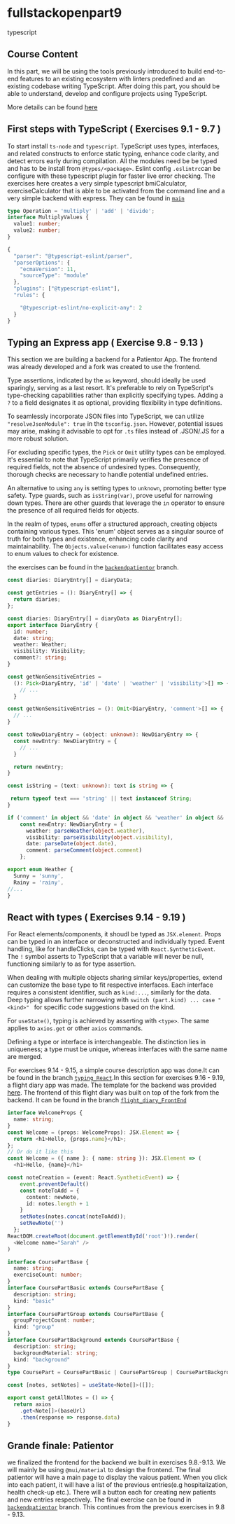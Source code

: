 # fullstackopenpart9
typescript
## Course Content
In this part, we will be using the tools previously introduced to build end-to-end features to an existing ecosystem with linters predefined and an existing codebase writing TypeScript. After doing this part, you should be able to understand, develop and configure projects using TypeScript.

More details can be found [here](https://fullstackopen.com/en/part9)

## First steps with TypeScript ( Exercises 9.1 - 9.7 )
To start install ```ts-node``` and ```typescript```. TypeScript uses types, interfaces, and related constructs to enforce static typing, enhance code clarity, and detect errors early during compilation.
All the modules need be be typed and has to be install from ```@types/<package>```. Eslint config ```.eslintrc```can be configure with these typescript plugin for faster live error checking.
The exercises here creates a very simple typescript bmiCalculator, exerciseCalculator that is able to be activated from tbe command line and a very simple backend with express. They can be found in [```main```](https://github.com/xhello00o/fullstackopenpart9/blob/main)
```typescript
type Operation = 'multiply' | 'add' | 'divide';
interface MultiplyValues {
  value1: number;
  value2: number;
}
```
```typescript
{
  "parser": "@typescript-eslint/parser",
  "parserOptions": {
    "ecmaVersion": 11,
    "sourceType": "module"
  },
  "plugins": ["@typescript-eslint"],
  "rules": {

    "@typescript-eslint/no-explicit-any": 2
  }
}
```
## Typing an Express app ( Exercise 9.8 - 9.13 ) 
This section we are building a backend for a Patientor App. The frontend was already developed and a fork was created to use the frontend. 

Type assertions, indicated by the ```as``` keyword, should ideally be used sparingly, serving as a last resort. It's preferable to rely on TypeScript's type-checking capabilities rather than explicitly specifying types. Adding a ```?``` to a field designates it as optional, providing flexibility in type definitions.

To seamlessly incorporate JSON files into TypeScript, we can utilize ```"resolveJsonModule": true``` in the ```tsconfig.json```. However, potential issues may arise, making it advisable to opt for ```.ts``` files instead of .JSON/.JS for a more robust solution.

For excluding specific types, the ```Pick``` or ```Omit``` utility types can be employed. It's essential to note that TypeScript primarily verifies the presence of required fields, not the absence of undesired types. Consequently, thorough checks are necessary to handle potential undefined entries.

An alternative to using ```any``` is setting types to ```unknown```, promoting better type safety. Type guards, such as ```isString(var)```, prove useful for narrowing down types. There are other guards that leverage the ```in``` operator to ensure the presence of all required fields for objects.

In the realm of types, ```enums``` offer a structured approach, creating objects containing various types. This 'enum' object serves as a singular source of truth for both types and existence, enhancing code clarity and maintainability. The ```Objects.value(<enum>)``` function facilitates easy access to enum values to check for existence.

the exercises can be found in the [```backendpatientor```](https://github.com/xhello00o/fullstackopenpart9/blob/backendpatientor) branch.

```typescript
const diaries: DiaryEntry[] = diaryData;

const getEntries = (): DiaryEntry[] => {
  return diaries;
};

const diaries: DiaryEntry[] = diaryData as DiaryEntry[];
export interface DiaryEntry {
  id: number;
  date: string;
  weather: Weather;
  visibility: Visibility;
  comment?: string;
}
```
```typescript
const getNonSensitiveEntries =
  (): Pick<DiaryEntry, 'id' | 'date' | 'weather' | 'visibility'>[] => {
    // ...
  }

const getNonSensitiveEntries = (): Omit<DiaryEntry, 'comment'>[] => {
  // ...
}
```
```typescript
const toNewDiaryEntry = (object: unknown): NewDiaryEntry => {
  const newEntry: NewDiaryEntry = {
    // ...
  }

  return newEntry;
}

const isString = (text: unknown): text is string => {

 return typeof text === 'string' || text instanceof String;
}

if ('comment' in object && 'date' in object && 'weather' in object && 'visibility' in object)  {
    const newEntry: NewDiaryEntry = {
      weather: parseWeather(object.weather),
      visibility: parseVisibility(object.visibility),
      date: parseDate(object.date),
      comment: parseComment(object.comment)
    };
```
```typescript
export enum Weather {
  Sunny = 'sunny',
  Rainy = 'rainy',
//...
}

```

## React with types ( Exercises 9.14 - 9.19 )

For React elements/components, it shoudl be typed as ```JSX.element```. Props can be typed in an interface or deconstructed and individually typed. Event handling, like for handleClicks, can be typed with ```React.SyntheticEvent```. The ```!``` symbol asserts to TypeScript that a variable will never be null, functioning similarly to as for type assertion.

When dealing with multiple objects sharing similar keys/properties, extend can customize the base type to fit respective interfaces. Each interface requires a consistent identifier, such as ```kind:...```, similarly for the data. Deep typing allows further narrowing with ```switch (part.kind) ... case "<kind>" ``` for specific code suggestions based on the kind.

For ```useState()```, typing is achieved by asserting with ```<type>```. The same applies to ```axios.get``` or other ```axios``` commands.

Defining a type or interface is interchangeable. The distinction lies in uniqueness; a type must be unique, whereas interfaces with the same name are merged.

For exercises 9.14 - 9.15, a simple course description app was done.It can be found in the branch [```typing_React```](https://github.com/xhello00o/fullstackopenpart9/tree/typing_React).In this section for exercises 9.16 - 9.19, a flight diary app was made. The template for the backend was provided [here](https://github.com/fullstack-hy2020/flight-diary). The frontend of this flight diary was built on top of the fork from the backend. It can be found in the branch [```flight_diary_FrontEnd```](https://github.com/xhello00o/fullstackopenpart9/tree/flight_diary_FrontEnd)

```typescript
interface WelcomeProps {
  name: string;
}
const Welcome = (props: WelcomeProps): JSX.Element => {
  return <h1>Hello, {props.name}</h1>;
};
// Or do it like this
const Welcome = ({ name }: { name: string }): JSX.Element => (
  <h1>Hello, {name}</h1>

const noteCreation = (event: React.SyntheticEvent) => {
    event.preventDefault()
    const noteToAdd = {
      content: newNote,
      id: notes.length + 1
    }
    setNotes(notes.concat(noteToAdd));
    setNewNote('')
  };
ReactDOM.createRoot(document.getElementById('root')!).render(
  <Welcome name="Sarah" />
)
```
```typescript
interface CoursePartBase {
  name: string;
  exerciseCount: number;
}
interface CoursePartBasic extends CoursePartBase {
  description: string;
  kind: "basic"
}
interface CoursePartGroup extends CoursePartBase {
  groupProjectCount: number;
  kind: "group"
}
interface CoursePartBackground extends CoursePartBase {
  description: string;
  backgroundMaterial: string;
  kind: "background"
}
type CoursePart = CoursePartBasic | CoursePartGroup | CoursePartBackground;
```
```typescript
const [notes, setNotes] = useState<Note[]>([]);

export const getAllNotes = () => {
  return axios
    .get<Note[]>(baseUrl)
    .then(response => response.data)
}
```
## Grande finale: Patientor
we finalized the frontend for the backend we built in exercises 9.8.-9.13. We will mainly be using ```@mui/material``` to design the frontend. The final patientor will have a main page to display the vaious patient. When you click into each patient, it will have a list of the previous entries(e.g hospitalization, health check-up etc.). There will a button each for creating new patients and new entries respectively.
The final exercise can be found in [```backendpatientor```](https://github.com/xhello00o/fullstackopenpart9/blob/backendpatientor) branch. This continues from the previous exercises in 9.8 - 9.13.
